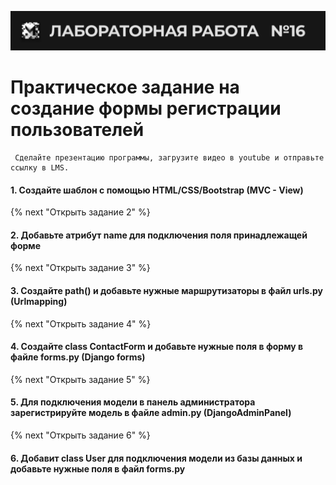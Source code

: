 ![alt MATE Programming Lab](https://github.com/MATE-Programming/Lab_logo/blob/main/lab_16.svg?raw=true)
# Практическое задание на создание формы регистрации пользователей
     Сделайте презентацию программы, загрузите видео в youtube и отправьте ссылку в LMS.

#### 1. Cоздайте шаблон с помощью HTML/CSS/Bootstrap (MVC - View)

{% next "Открыть задание 2" %}

#### 2. Добавьте атрибут name для подключения поля принадлежащей форме
                    
{% next "Открыть задание 3" %}
#### 3. Создайте path() и добавьте нужные маршрутизаторы в файл urls.py (Urlmapping)


{% next "Открыть задание 4" %}

#### 4. Создайте class ContactForm и добавьте нужные поля в форму в файле forms.py (Django forms)

{% next "Открыть задание 5" %}

#### 5. Для подключения модели в панель администратора зарегистрируйте модель в файле admin.py  (DjangoAdminPanel)

{% next "Открыть задание 6" %}

#### 6. Добавит class User для подключения модели из базы данных и добавьте нужные поля в файл forms.py




